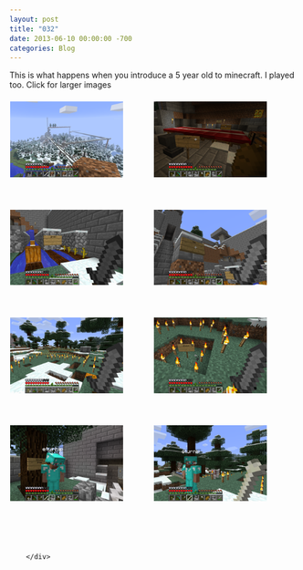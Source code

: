 ```yaml
---
layout: post
title: "032"
date: 2013-06-10 00:00:00 -700
categories: Blog
---
```


<div class="blog-content">
				<div class="paragraph" style="text-align:left;">This is what happens when you introduce a 5 year old to minecraft. I played too. Click for larger images</div>  <div><div style="height: 20px; overflow: hidden;"></div> <div id='497474558594805160-gallery' class='imageGallery' style='line-height: 0px; padding: 0; margin: 0'> <div id='497474558594805160-imageContainer0' style='float:left;width:49.95%;margin:0;'><div id='497474558594805160-insideImageContainer0' style='position:relative;margin:1px;'><div style='position:relative;width:100%;padding:0 0 75%;overflow:hidden;'><a href='/uploads/444403_orig.png' rel='lightbox[gallery497474558594805160]' onclick='if (!window.lightboxLoaded) return false' title='Our majestic castle'><img src='/uploads/444403.png' class='galleryImage' _width='333' _height='177' style='position:absolute;border:0;width:141.1%;top:0%;left:-20.55%'></a></div></div></div><div id='497474558594805160-imageContainer1' style='float:left;width:49.95%;margin:0;'><div id='497474558594805160-insideImageContainer1' style='position:relative;margin:1px;'><div style='position:relative;width:100%;padding:0 0 75%;overflow:hidden;'><a href='/uploads/2403410_orig.png' rel='lightbox[gallery497474558594805160]' onclick='if (!window.lightboxLoaded) return false' title='When I asked why we needed 18 beds, I was told they were for company. also &quot;anvull&quot; will be on tour this summer.'><img src='/uploads/2403410.png' class='galleryImage' _width='333' _height='177' style='position:absolute;border:0;width:141.1%;top:0%;left:-20.55%'></a></div></div></div><div id='497474558594805160-imageContainer2' style='float:left;width:49.95%;margin:0;'><div id='497474558594805160-insideImageContainer2' style='position:relative;margin:1px;'><div style='position:relative;width:100%;padding:0 0 75%;overflow:hidden;'><a href='/uploads/2220869_orig.png' rel='lightbox[gallery497474558594805160]' onclick='if (!window.lightboxLoaded) return false' title='where we grow our pmpkns'><img src='/uploads/2220869.png' class='galleryImage' _width='333' _height='177' style='position:absolute;border:0;width:141.1%;top:0%;left:-20.55%'></a></div></div></div><div id='497474558594805160-imageContainer3' style='float:left;width:49.95%;margin:0;'><div id='497474558594805160-insideImageContainer3' style='position:relative;margin:1px;'><div style='position:relative;width:100%;padding:0 0 75%;overflow:hidden;'><a href='/uploads/7591215_orig.png' rel='lightbox[gallery497474558594805160]' onclick='if (!window.lightboxLoaded) return false' title='proper signage is important. it&#039;s a safety thing.'><img src='/uploads/7591215.png' class='galleryImage' _width='333' _height='177' style='position:absolute;border:0;width:141.1%;top:0%;left:-20.55%'></a></div></div></div><div id='497474558594805160-imageContainer4' style='float:left;width:49.95%;margin:0;'><div id='497474558594805160-insideImageContainer4' style='position:relative;margin:1px;'><div style='position:relative;width:100%;padding:0 0 75%;overflow:hidden;'><a href='/uploads/6833178_orig.png' rel='lightbox[gallery497474558594805160]' onclick='if (!window.lightboxLoaded) return false' title='He is worried about monsters. monsters don&#039;t like light. so...'><img src='/uploads/6833178.png' class='galleryImage' _width='333' _height='177' style='position:absolute;border:0;width:141.1%;top:0%;left:-20.55%'></a></div></div></div><div id='497474558594805160-imageContainer5' style='float:left;width:49.95%;margin:0;'><div id='497474558594805160-insideImageContainer5' style='position:relative;margin:1px;'><div style='position:relative;width:100%;padding:0 0 75%;overflow:hidden;'><a href='/uploads/9278356_orig.png' rel='lightbox[gallery497474558594805160]' onclick='if (!window.lightboxLoaded) return false' title='it&#039;s pronounced &quot;glowdome&quot;'><img src='/uploads/9278356.png' class='galleryImage' _width='333' _height='177' style='position:absolute;border:0;width:141.1%;top:0%;left:-20.55%'></a></div></div></div><div id='497474558594805160-imageContainer6' style='float:left;width:49.95%;margin:0;'><div id='497474558594805160-insideImageContainer6' style='position:relative;margin:1px;'><div style='position:relative;width:100%;padding:0 0 75%;overflow:hidden;'><a href='/uploads/6492705_orig.png' rel='lightbox[gallery497474558594805160]' onclick='if (!window.lightboxLoaded) return false' title='this is house tree. the tree formerly known as hosthe.'><img src='/uploads/6492705.png' class='galleryImage' _width='333' _height='177' style='position:absolute;border:0;width:141.1%;top:0%;left:-20.55%'></a></div></div></div><div id='497474558594805160-imageContainer7' style='float:left;width:49.95%;margin:0;'><div id='497474558594805160-insideImageContainer7' style='position:relative;margin:1px;'><div style='position:relative;width:100%;padding:0 0 75%;overflow:hidden;'><a href='/uploads/5289155_orig.png' rel='lightbox[gallery497474558594805160]' onclick='if (!window.lightboxLoaded) return false' title='a boy and his tamed wolf.'><img src='/uploads/5289155.png' class='galleryImage' _width='333' _height='177' style='position:absolute;border:0;width:141.1%;top:0%;left:-20.55%'></a></div></div></div><span style='display: block; clear: both; height: 0px; overflow: hidden;'></span> </div>  <div style="height: 20px; overflow: hidden;"></div></div>

		</div>
        